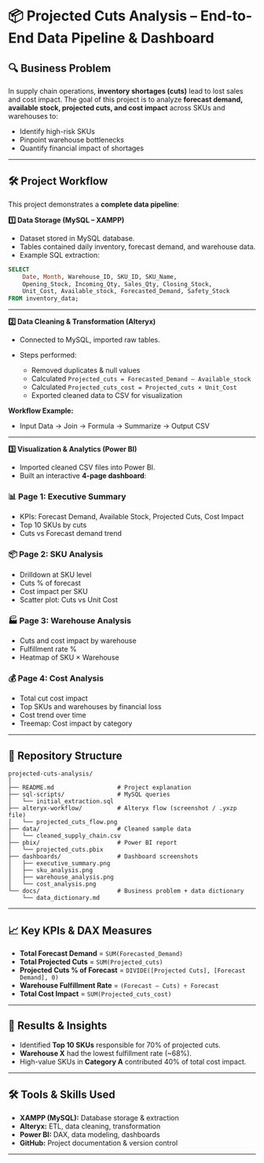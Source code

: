 # 📦 Projected Cuts Analysis – End-to-End Data Pipeline & Dashboard

## 🔍 Business Problem

In supply chain operations, **inventory shortages (cuts)** lead to lost sales and cost impact.
The goal of this project is to analyze **forecast demand, available stock, projected cuts, and cost impact** across SKUs and warehouses to:

* Identify high-risk SKUs
* Pinpoint warehouse bottlenecks
* Quantify financial impact of shortages

---

## 🛠️ Project Workflow

This project demonstrates a **complete data pipeline**:

**1️⃣ Data Storage (MySQL – XAMPP)**

* Dataset stored in MySQL database.
* Tables contained daily inventory, forecast demand, and warehouse data.
* Example SQL extraction:

```sql
SELECT 
    Date, Month, Warehouse_ID, SKU_ID, SKU_Name,
    Opening_Stock, Incoming_Qty, Sales_Qty, Closing_Stock,
    Unit_Cost, Available_stock, Forecasted_Demand, Safety_Stock
FROM inventory_data;
```

---

**2️⃣ Data Cleaning & Transformation (Alteryx)**

* Connected to MySQL, imported raw tables.
* Steps performed:

  * Removed duplicates & null values
  * Calculated `Projected_cuts = Forecasted_Demand – Available_stock`
  * Calculated `Projected_cuts_cost = Projected_cuts × Unit_Cost`
  * Exported cleaned data to CSV for visualization

**Workflow Example:**

* Input Data → Join → Formula → Summarize → Output CSV

---

**3️⃣ Visualization & Analytics (Power BI)**

* Imported cleaned CSV files into Power BI.
* Built an interactive **4-page dashboard**:

### 📊 Page 1: Executive Summary

* KPIs: Forecast Demand, Available Stock, Projected Cuts, Cost Impact
* Top 10 SKUs by cuts
* Cuts vs Forecast demand trend

### 📦 Page 2: SKU Analysis

* Drilldown at SKU level
* Cuts % of forecast
* Cost impact per SKU
* Scatter plot: Cuts vs Unit Cost

### 🏭 Page 3: Warehouse Analysis

* Cuts and cost impact by warehouse
* Fulfillment rate %
* Heatmap of SKU × Warehouse

### 💰 Page 4: Cost Analysis

* Total cut cost impact
* Top SKUs and warehouses by financial loss
* Cost trend over time
* Treemap: Cost impact by category

---

## 📂 Repository Structure

```
projected-cuts-analysis/
│
├── README.md                  # Project explanation
├── sql-scripts/               # MySQL queries
│   └── initial_extraction.sql
├── alteryx-workflow/          # Alteryx flow (screenshot / .yxzp file)
│   └── projected_cuts_flow.png
├── data/                      # Cleaned sample data
│   └── cleaned_supply_chain.csv
├── pbix/                      # Power BI report
│   └── projected_cuts.pbix
├── dashboards/                # Dashboard screenshots
│   ├── executive_summary.png
│   ├── sku_analysis.png
│   ├── warehouse_analysis.png
│   └── cost_analysis.png
└── docs/                      # Business problem + data dictionary
    └── data_dictionary.md
```

---

## 📈 Key KPIs & DAX Measures

* **Total Forecast Demand** = `SUM(Forecasted_Demand)`
* **Total Projected Cuts** = `SUM(Projected_cuts)`
* **Projected Cuts % of Forecast** = `DIVIDE([Projected Cuts], [Forecast Demand], 0)`
* **Warehouse Fulfillment Rate** = `(Forecast – Cuts) ÷ Forecast`
* **Total Cost Impact** = `SUM(Projected_cuts_cost)`

---

## 📌 Results & Insights

* Identified **Top 10 SKUs** responsible for 70% of projected cuts.
* **Warehouse X** had the lowest fulfillment rate (~68%).
* High-value SKUs in **Category A** contributed 40% of total cost impact.

---

## 🛠️ Tools & Skills Used

* **XAMPP (MySQL):** Database storage & extraction
* **Alteryx:** ETL, data cleaning, transformation
* **Power BI:** DAX, data modeling, dashboards
* **GitHub:** Project documentation & version control

---

